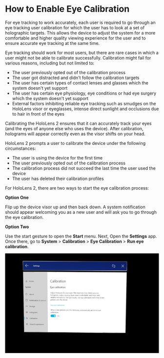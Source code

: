 # How to Enable Eye Calibration

For eye tracking to work accurately, each user is required to go through an eye tracking user calibration for which the user has to look at a set of holographic targets. This allows the device to adjust the system for a more comfortable and higher quality viewing experience for the user and to ensure accurate eye tracking at the same time.

Eye tracking should work for most users, but there are rare cases in which a user might not be able to calibrate successfully. Calibration might fail for various reasons, including but not limited to:

- The user previously opted out of the calibration process
- The user got distracted and didn't follow the calibration targets
- The user has certain types of contact lenses and glasses which the system doesn't yet support
- The user has certain eye physiology, eye conditions or had eye surgery which the system doesn't yet support
- External factors inhibiting reliable eye tracking such as smudges on the HoloLens visor or eyeglasses, intense direct sunlight and occlusions due to hair in front of the eyes

Calibrating the HoloLens 2 ensures that it can accurately track your eyes (and the eyes of anyone else who uses the device). After calibration, holograms will appear correctly even as the visor shifts on your head.

HoloLens 2 prompts a user to calibrate the device under the following circumstances:

- The user is using the device for the first time
- The user previously opted out of the calibration process
- The calibration process did not succeed the last time the user used the device
- The user has deleted their calibration profiles

For HoloLens 2, there are two ways to start the eye calibration process:

**Option One**

Flip up the device visor up and then back down. A system notification should appear welcoming you as a new user and will ask you to go through the eye calibration.

**Option Two**

Use the start gesture to open the **Start** menu. Next, Open the **Settings** app. Once there, go to **System** > **Calibration** > **Eye Calibration** > **Run eye calibration**.

![Device System Settings](../../../.gitbook/assets/how-to-enable-eye-calibration/device_system_settings.png)